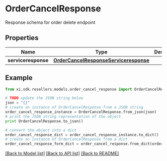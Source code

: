 # OrderCancelResponse

Response schema for order delete endpoint

## Properties

Name | Type | Description | Notes
------------ | ------------- | ------------- | -------------
**serviceresponse** | [**OrderCancelResponseServiceresponse**](OrderCancelResponseServiceresponse.md) |  | [optional] 

## Example

```python
from xi.sdk.resellers.models.order_cancel_response import OrderCancelResponse

# TODO update the JSON string below
json = "{}"
# create an instance of OrderCancelResponse from a JSON string
order_cancel_response_instance = OrderCancelResponse.from_json(json)
# print the JSON string representation of the object
print OrderCancelResponse.to_json()

# convert the object into a dict
order_cancel_response_dict = order_cancel_response_instance.to_dict()
# create an instance of OrderCancelResponse from a dict
order_cancel_response_form_dict = order_cancel_response.from_dict(order_cancel_response_dict)
```
[[Back to Model list]](../README.md#documentation-for-models) [[Back to API list]](../README.md#documentation-for-api-endpoints) [[Back to README]](../README.md)


